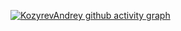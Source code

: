 [![KozyrevAndrey github activity graph](https://github-readme-activity-graph.vercel.app/graph?username=KozyrevAndrey&bg_color=241f31&color=ffffff&line=33d17a&point=e01b24&area=true&hide_border=true)](https://github.com/ashutosh00710/github-readme-activity-graph)


